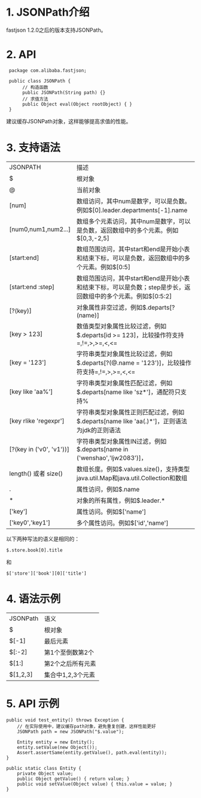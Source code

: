 # 1. JSONPath介绍
fastjson 1.2.0之后的版本支持JSONPath。

# 2. API
     package com.alibaba.fastjson;
     
     public class JSONPath {
          // 构造函数
          public JSONPath(String path) {} 
          // 求值方法
          public Object eval(Object rootObject) { }
     }

建议缓存JSONPath对象，这样能够提高求值的性能。

# 3. 支持语法
<table>
<tr><td>JSONPATH</td><td>描述</td></tr>
<tr><td>$</td><td>根对象</td></tr>
<tr><td>@</td><td>当前对象</td></tr>
<tr><td>[num]</td><td>数组访问，其中num是数字，可以是负数。例如$[0].leader.departments[-1].name</td></tr>
<tr><td>[num0,num1,num2...]</td><td>数组多个元素访问，其中num是数字，可以是负数，返回数组中的多个元素。例如$[0,3,-2,5]</td></tr>
<tr><td>[start:end]</td><td>数组范围访问，其中start和end是开始小表和结束下标，可以是负数，返回数组中的多个元素。例如$[0:5]</td></tr>
<tr><td>[start:end :step]</td><td>数组范围访问，其中start和end是开始小表和结束下标，可以是负数；step是步长，返回数组中的多个元素。例如$[0:5:2]</td></tr>
<tr><td>[?(key)]</td><td>对象属性非空过滤，例如$.departs[?(name)]</td></tr>
<tr><td>[key > 123]</td><td>数值类型对象属性比较过滤，例如$.departs[id >= 123]，比较操作符支持=,!=,>,>=,&lt;,&lt;= </td></tr>
<tr><td>[key = '123']</td><td>字符串类型对象属性比较过滤，例如$.departs[?(@.name = '123')]，比较操作符支持=,!=,>,>=,&lt;,&lt;= </td></tr>
<tr><td>[key like 'aa%']</td><td>字符串类型对象属性匹配过滤，例如$.departs[name like 'sz*']，通配符只支持% </td></tr>
<tr><td>[key rlike 'regexpr']</td><td>字符串类型对象属性正则匹配过滤，例如$.departs[name like 'aa(.)*']，正则语法为jdk的正则语法 </td></tr>
<tr><td>[?(key in ('v0', 'v1'))]</td><td>字符串类型对象属性IN过滤，例如$.departs[name in ('wenshao','ljw2083')]，</td></tr>
<tr><td>length() 或者 size()</td><td>数组长度。例如$.values.size()，支持类型java.util.Map和java.util.Collection和数组</td></tr>
<tr><td>.</td><td>属性访问，例如$.name</td></tr>
<tr><td>*</td><td>对象的所有属性，例如$.leader.*</td></tr>
<tr><td>['key']</td><td>属性访问。例如$['name']</td></tr>
<tr><td>['key0','key1']</td><td>多个属性访问。例如$['id','name']</td></tr>
</table>

以下两种写法的语义是相同的：

    $.store.book[0].title
和

    $['store']['book'][0]['title']


# 4. 语法示例
<table>
<tr><td>JSONPath</td><td>语义</td></tr>
<tr><td>$</td><td>根对象</td></tr>
<tr><td>$[-1]</td><td>最后元素</td></tr>
<tr><td>$[:-2]</td><td>第1个至倒数第2个</td></tr>
<tr><td>$[1:]</td><td>第2个之后所有元素</td></tr>
<tr><td>$[1,2,3]</td><td>集合中1,2,3个元素</td></tr>
</td>
</table>

# 5. API 示例

    public void test_entity() throws Exception {
        // 在实际使用中，建议缓存path对象，避免重复创建，这样性能更好
        JSONPath path = new JSONPath("$.value"); 

        Entity entity = new Entity();
        entity.setValue(new Object());
        Assert.assertSame(entity.getValue(), path.eval(entity));
    }
    
    public static class Entity {
        private Object value;
        public Object getValue() { return value; }
        public void setValue(Object value) { this.value = value; }
    }

